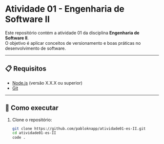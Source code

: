 # Atividade 01 - Engenharia de Software II

Este repositório contém a atividade 01 da disciplina **Engenharia de Software II**.  
O objetivo é aplicar conceitos de versionamento e boas práticas no desenvolvimento de software.

---

## 📋 Requisitos
- [Node.js](https://nodejs.org/) (versão X.X.X ou superior)
- [Git](https://git-scm.com/)

---

## 🚀 Como executar

1. Clone o repositório:
   ```bash
   git clone https://github.com/pabloknapp/atividade01-es-II.git
   cd atividade01-es-II
   code .
